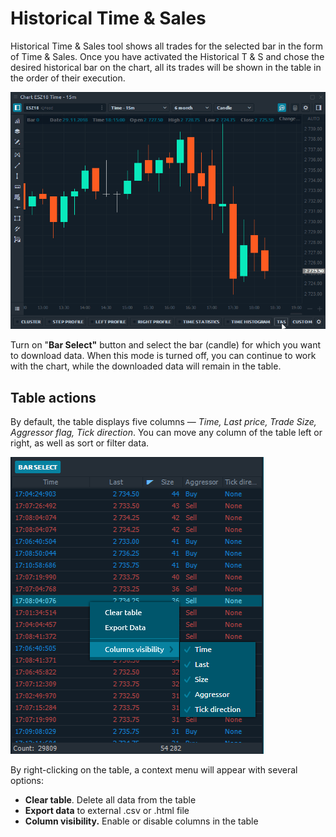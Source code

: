 # Historical Time & Sales

Historical Time & Sales tool shows all trades for the selected bar in the form of Time & Sales. Once you have activated the Historical T & S and chose the desired historical bar on the chart, all its trades will be shown in the table in the order of their execution.

![Historical Time &amp; Sales](../../../.gitbook/assets/historical-ts.gif)

Turn on "**Bar Select"** button and select the bar \(candle\) for which you want to download data. When this mode is turned off, you can continue to work with the chart, while the downloaded data will remain in the table.

## Table actions

By default, the table displays five columns — _Time, Last price, Trade Size, Aggressor flag, Tick direction_. You can move any column of the table left or right, as well as sort or filter data.

![Context menu of the table of Historical Time &amp; Sales ](../../../.gitbook/assets/context-menu-historical-ts.png)

By right-clicking on the table, a context menu will appear with several options:

* **Clear table**. Delete all data from the table
* **Export data** to external .csv or .html file
* **Column visibility.** Enable or disable columns in the table

